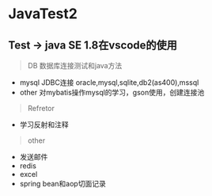 # JavaTest2 
## Test -> java SE 1.8在vscode的使用
> DB 数据库连接测试和java方法
  - mysql JDBC连接 oracle,mysql,sqlite,db2(as400),mssql
  - other 对mybatis操作mysql的学习，gson使用，创建连接池
> Refretor 
  - 学习反射和注释
> other 
  * 发送邮件
  * redis
  * excel
  * spring bean和aop切面记录

  
    